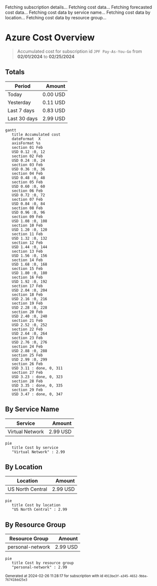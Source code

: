 Fetching subscription details...
Fetching cost data...
Fetching forecasted cost data...
Fetching cost data by service name...
Fetching cost data by location...
Fetching cost data by resource group...
# Azure Cost Overview

> Accumulated cost for subscription id `JPF Pay-As-You-Go` from **02/01/2024** to **02/25/2024**

## Totals

|Period|Amount|
|---|---:|
|Today|0.00 USD|
|Yesterday|0.11 USD|
|Last 7 days|0.83 USD|
|Last 30 days|2.99 USD|

```mermaid
gantt
   title Accumulated cost
   dateFormat  X
   axisFormat %s
   section 01 Feb
   USD 0.12 :0, 12
   section 02 Feb
   USD 0.24 :0, 24
   section 03 Feb
   USD 0.36 :0, 36
   section 04 Feb
   USD 0.48 :0, 48
   section 05 Feb
   USD 0.60 :0, 60
   section 06 Feb
   USD 0.72 :0, 72
   section 07 Feb
   USD 0.84 :0, 84
   section 08 Feb
   USD 0.96 :0, 96
   section 09 Feb
   USD 1.08 :0, 108
   section 10 Feb
   USD 1.20 :0, 120
   section 11 Feb
   USD 1.32 :0, 132
   section 12 Feb
   USD 1.44 :0, 144
   section 13 Feb
   USD 1.56 :0, 156
   section 14 Feb
   USD 1.68 :0, 168
   section 15 Feb
   USD 1.80 :0, 180
   section 16 Feb
   USD 1.92 :0, 192
   section 17 Feb
   USD 2.04 :0, 204
   section 18 Feb
   USD 2.16 :0, 216
   section 19 Feb
   USD 2.28 :0, 228
   section 20 Feb
   USD 2.40 :0, 240
   section 21 Feb
   USD 2.52 :0, 252
   section 22 Feb
   USD 2.64 :0, 264
   section 23 Feb
   USD 2.76 :0, 276
   section 24 Feb
   USD 2.88 :0, 288
   section 25 Feb
   USD 2.99 :0, 299
   section 26 Feb
   USD 3.11 : done, 0, 311
   section 27 Feb
   USD 3.23 : done, 0, 323
   section 28 Feb
   USD 3.35 : done, 0, 335
   section 29 Feb
   USD 3.47 : done, 0, 347
```

## By Service Name

|Service|Amount|
|---|---:|
|Virtual Network|2.99 USD|

```mermaid
pie
   title Cost by service
   "Virtual Network" : 2.99
```

## By Location

|Location|Amount|
|---|---:|
|US North Central|2.99 USD|

```mermaid
pie
   title Cost by location
   "US North Central" : 2.99
```

## By Resource Group

|Resource Group|Amount|
|---|---:|
|personal-network|2.99 USD|

```mermaid
pie
   title Cost by resource group
   "personal-network" : 2.99
```

<sup>Generated at 2024-02-26 11:28:17 for subscription with id `4913be3f-a345-4652-9bba-767418dd25e3`</sup>
